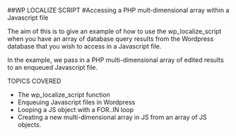 ##WP LOCALIZE SCRIPT 
#Accessing a PHP mult-dimensional array within a Javascript file

The aim of this is to give an example of how to use the wp_localize_script
when you have an array of database query results from the Wordpress
database that you wish to access in a Javascript file.

In the example, we pass in a PHP multi-dimensional array of edited results
to an enqueued Javascript file.

TOPICS COVERED
* The wp_localize_script function
* Enqueuing Javascript files in Wordpress
* Looping a JS object with a FOR..IN loop
* Creating a new multi-dimensional array in JS from an array of JS objects.

